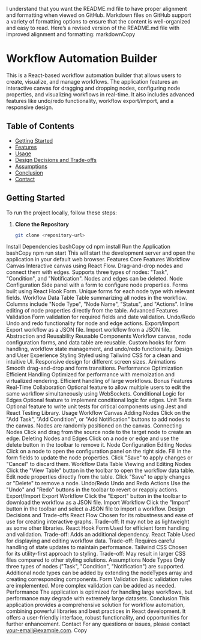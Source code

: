 I understand that you want the README.md file to have proper alignment and formatting when viewed on GitHub. Markdown files on GitHub support a variety of formatting options to ensure that the content is well-organized and easy to read. Here’s a revised version of the README.md file with improved alignment and formatting:
markdownCopy
# Workflow Automation Builder

This is a React-based workflow automation builder that allows users to create, visualize, and manage workflows. The application features an interactive canvas for dragging and dropping nodes, configuring node properties, and visualizing workflows in real-time. It also includes advanced features like undo/redo functionality, workflow export/import, and a responsive design.

## Table of Contents

- [Getting Started](#getting-started)
- [Features](#features)
- [Usage](#usage)
- [Design Decisions and Trade-offs](#design-decisions-and-trade-offs)
- [Assumptions](#assumptions)
- [Conclusion](#conclusion)
- [Contact](#contact)

## Getting Started

To run the project locally, follow these steps:

1. **Clone the Repository**
   ```bash
   git clone <repository-url>
Install Dependencies
bashCopy
cd <project-directory>
npm install
Run the Application
bashCopy
npm run start
This will start the development server and open the application in your default web browser.
Features
Core Features
Workflow Canvas
Interactive canvas using React Flow.
Drag-and-drop nodes and connect them with edges.
Supports three types of nodes: "Task", "Condition", and "Notification".
Nodes and edges can be deleted.
Node Configuration
Side panel with a form to configure node properties.
Forms built using React Hook Form.
Unique forms for each node type with relevant fields.
Workflow Data Table
Table summarizing all nodes in the workflow.
Columns include "Node Type", "Node Name", "Status", and "Actions".
Inline editing of node properties directly from the table.
Advanced Features
Validation
Form validation for required fields and date validation.
Undo/Redo
Undo and redo functionality for node and edge actions.
Export/Import
Export workflow as a JSON file.
Import workflow from a JSON file.
Abstraction and Reusability
Reusable Components
Workflow canvas, node configuration forms, and data table are reusable.
Custom hooks for form handling, workflow state management, and undo/redo functionality.
Design and User Experience
Styling
Styled using Tailwind CSS for a clean and intuitive UI.
Responsive design for different screen sizes.
Animations
Smooth drag-and-drop and form transitions.
Performance Optimization
Efficient Handling
Optimized for performance with memoization and virtualized rendering.
Efficient handling of large workflows.
Bonus Features
Real-Time Collaboration
Optional feature to allow multiple users to edit the same workflow simultaneously using WebSockets.
Conditional Logic for Edges
Optional feature to implement conditional logic for edges.
Unit Tests
Optional feature to write unit tests for critical components using Jest and React Testing Library.
Usage
Workflow Canvas
Adding Nodes
Click on the "Add Task", "Add Condition", or "Add Notification" buttons to add nodes to the canvas.
Nodes are randomly positioned on the canvas.
Connecting Nodes
Click and drag from the source node to the target node to create an edge.
Deleting Nodes and Edges
Click on a node or edge and use the delete button in the toolbar to remove it.
Node Configuration
Editing Nodes
Click on a node to open the configuration panel on the right side.
Fill in the form fields to update the node properties.
Click "Save" to apply changes or "Cancel" to discard them.
Workflow Data Table
Viewing and Editing Nodes
Click the "View Table" button in the toolbar to open the workflow data table.
Edit node properties directly from the table.
Click "Save" to apply changes or "Delete" to remove a node.
Undo/Redo
Undo and Redo Actions
Use the "Undo" and "Redo" buttons in the toolbar to revert or reapply actions.
Export/Import
Export Workflow
Click the "Export" button in the toolbar to download the workflow as a JSON file.
Import Workflow
Click the "Import" button in the toolbar and select a JSON file to import a workflow.
Design Decisions and Trade-offs
React Flow
Chosen for its robustness and ease of use for creating interactive graphs.
Trade-off: It may not be as lightweight as some other libraries.
React Hook Form
Used for efficient form handling and validation.
Trade-off: Adds an additional dependency.
React Table
Used for displaying and editing workflow data.
Trade-off: Requires careful handling of state updates to maintain performance.
Tailwind CSS
Chosen for its utility-first approach to styling.
Trade-off: May result in larger CSS files compared to other styling solutions.
Assumptions
Node Types
Only three types of nodes ("Task", "Condition", "Notification") are supported.
Additional node types can be added by extending the nodeTypes array and creating corresponding components.
Form Validation
Basic validation rules are implemented. More complex validation can be added as needed.
Performance
The application is optimized for handling large workflows, but performance may degrade with extremely large datasets.
Conclusion
This application provides a comprehensive solution for workflow automation, combining powerful libraries and best practices in React development. It offers a user-friendly interface, robust functionality, and opportunities for further enhancement.
Contact
For any questions or issues, please contact your-email@example.com.
Copy

